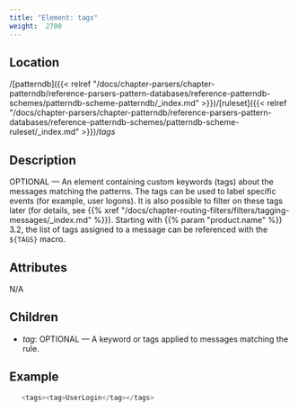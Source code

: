 ```yaml
---
title: "Element: tags"
weight:  2700
---
```

<!-- DISCLAIMER: This file is based on the syslog-ng Open Source Edition documentation https://github.com/balabit/syslog-ng-ose-guides/commit/2f4a52ee61d1ea9ad27cb4f3168b95408fddfdf2 and is used under the terms of The syslog-ng Open Source Edition Documentation License. The file has been modified by Axoflow. -->


## Location

/[patterndb]({{< relref "/docs/chapter-parsers/chapter-patterndb/reference-parsers-pattern-databases/reference-patterndb-schemes/patterndb-scheme-patterndb/_index.md" >}})/[ruleset]({{< relref "/docs/chapter-parsers/chapter-patterndb/reference-parsers-pattern-databases/reference-patterndb-schemes/patterndb-scheme-ruleset/_index.md" >}})/*tags*



## Description

OPTIONAL — An element containing custom keywords (tags) about the messages matching the patterns. The tags can be used to label specific events (for example, user logons). It is also possible to filter on these tags later (for details, see {{% xref "/docs/chapter-routing-filters/filters/tagging-messages/_index.md" %}}). Starting with {{% param "product.name" %}} 3.2, the list of tags assigned to a message can be referenced with the `${TAGS}` macro.



## Attributes

N/A



## Children

  - *tag*: OPTIONAL — A keyword or tags applied to messages matching the rule.


## Example

```c
   <tags><tag>UserLogin</tag></tags>
```


